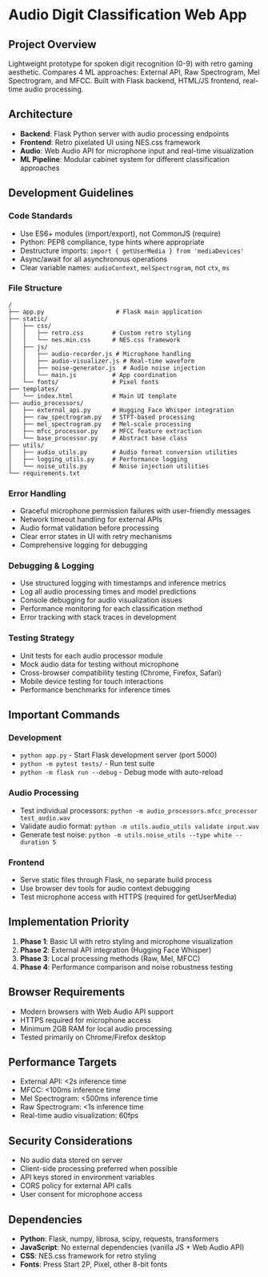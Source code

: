 # Audio Digit Classification Web App

## Project Overview
Lightweight prototype for spoken digit recognition (0-9) with retro gaming aesthetic. Compares 4 ML approaches: External API, Raw Spectrogram, Mel Spectrogram, and MFCC. Built with Flask backend, HTML/JS frontend, real-time audio processing.

## Architecture
- **Backend**: Flask Python server with audio processing endpoints
- **Frontend**: Retro pixelated UI using NES.css framework
- **Audio**: Web Audio API for microphone input and real-time visualization
- **ML Pipeline**: Modular cabinet system for different classification approaches

## Development Guidelines

### Code Standards
- Use ES6+ modules (import/export), not CommonJS (require)
- Python: PEP8 compliance, type hints where appropriate
- Destructure imports: `import { getUserMedia } from 'mediaDevices'`
- Async/await for all asynchronous operations
- Clear variable names: `audioContext`, `melSpectrogram`, not `ctx`, `ms`

### File Structure
```
/
├── app.py                    # Flask main application
├── static/
│   ├── css/
│   │   ├── retro.css        # Custom retro styling
│   │   └── nes.min.css      # NES.css framework
│   ├── js/
│   │   ├── audio-recorder.js # Microphone handling
│   │   ├── audio-visualizer.js # Real-time waveform
│   │   ├── noise-generator.js  # Audio noise injection
│   │   └── main.js          # App coordination
│   └── fonts/               # Pixel fonts
├── templates/
│   └── index.html           # Main UI template
├── audio_processors/
│   ├── external_api.py      # Hugging Face Whisper integration
│   ├── raw_spectrogram.py   # STFT-based processing
│   ├── mel_spectrogram.py   # Mel-scale processing  
│   ├── mfcc_processor.py    # MFCC feature extraction
│   └── base_processor.py    # Abstract base class
├── utils/
│   ├── audio_utils.py       # Audio format conversion utilities
│   ├── logging_utils.py     # Performance logging
│   └── noise_utils.py       # Noise injection utilities
└── requirements.txt
```

### Error Handling
- Graceful microphone permission failures with user-friendly messages
- Network timeout handling for external APIs
- Audio format validation before processing
- Clear error states in UI with retry mechanisms
- Comprehensive logging for debugging

### Debugging & Logging
- Use structured logging with timestamps and inference metrics
- Log all audio processing times and model predictions
- Console debugging for audio visualization issues
- Performance monitoring for each classification method
- Error tracking with stack traces in development

### Testing Strategy
- Unit tests for each audio processor module
- Mock audio data for testing without microphone
- Cross-browser compatibility testing (Chrome, Firefox, Safari)
- Mobile device testing for touch interactions
- Performance benchmarks for inference times

## Important Commands

### Development
- `python app.py` - Start Flask development server (port 5000)
- `python -m pytest tests/` - Run test suite
- `python -m flask run --debug` - Debug mode with auto-reload

### Audio Processing
- Test individual processors: `python -m audio_processors.mfcc_processor test_audio.wav`
- Validate audio format: `python -m utils.audio_utils validate input.wav`
- Generate test noise: `python -m utils.noise_utils --type white --duration 5`

### Frontend
- Serve static files through Flask, no separate build process
- Use browser dev tools for audio context debugging
- Test microphone access with HTTPS (required for getUserMedia)

## Implementation Priority
1. **Phase 1**: Basic UI with retro styling and microphone visualization
2. **Phase 2**: External API integration (Hugging Face Whisper)
3. **Phase 3**: Local processing methods (Raw, Mel, MFCC) 
4. **Phase 4**: Performance comparison and noise robustness testing

## Browser Requirements
- Modern browsers with Web Audio API support
- HTTPS required for microphone access
- Minimum 2GB RAM for local audio processing
- Tested primarily on Chrome/Firefox desktop

## Performance Targets
- External API: <2s inference time
- MFCC: <100ms inference time
- Mel Spectrogram: <500ms inference time  
- Raw Spectrogram: <1s inference time
- Real-time audio visualization: 60fps

## Security Considerations
- No audio data stored on server
- Client-side processing preferred when possible
- API keys stored in environment variables
- CORS policy for external API calls
- User consent for microphone access

## Dependencies
- **Python**: Flask, numpy, librosa, scipy, requests, transformers
- **JavaScript**: No external dependencies (vanilla JS + Web Audio API)
- **CSS**: NES.css framework for retro styling
- **Fonts**: Press Start 2P, Pixel, other 8-bit fonts